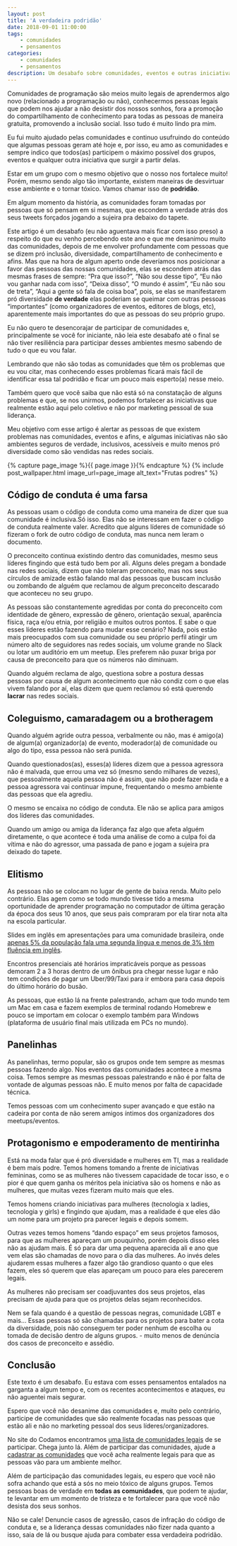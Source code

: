 ```yaml
---
layout: post
title: 'A verdadeira podridão'
date: 2018-09-01 11:00:00
tags:
    - comunidades
    - pensamentos
categories:
    - comunidades
    - pensamentos
description: Um desabafo sobre comunidades, eventos e outras iniciativas
---
```


Comunidades de programação são meios muito legais de aprendermos algo novo (relacionado a programação ou não), conhecermos pessoas legais que podem nos ajudar a não desistir dos nossos sonhos, fora a promoção do compartilhamento de conhecimento para todas as pessoas de maneira gratuita, promovendo a inclusão social. Isso tudo é muito lindo pra mim.

Eu fui muito ajudado pelas comunidades e continuo usufruindo do conteúdo que algumas pessoas geram até hoje e, por isso, eu amo as comunidades e sempre indico que todos(as) participem o máximo possível dos grupos, eventos e qualquer outra iniciativa que surgir a partir delas.

Estar em um grupo com o mesmo objetivo que o nosso nos fortalece muito! Porém, mesmo sendo algo tão importante, existem maneiras de desvirtuar esse ambiente e o tornar tóxico. Vamos chamar isso de **podridão**. <!--more-->

Em algum momento da história, as comunidades foram tomadas por pessoas que só pensam em si mesmas, que escondem a verdade atrás dos seus tweets forçados jogando a sujeira pra debaixo do tapete.

Este artigo é um desabafo (eu não aguentava mais ficar com isso preso) a respeito do que eu venho percebendo este ano e que me desanimou muito das comunidades, depois de me envolver profundamente com pessoas que se dizem pró inclusão, diversidade, compartilhamento de conhecimento e afins. Mas que na hora de algum aperto onde deveríamos nos posicionar a favor das pessoas das nossas comunidades, elas se escondem atrás das mesmas frases de sempre: “Pra que isso?”, “Não sou desse tipo”, “Eu não vou ganhar nada com isso”, “Deixa disso”, “O mundo é assim”, “Eu não sou de treta”, “Aqui a gente só fala de coisa boa”, pois, se elas se manifestarem pró diversidade **de verdade** elas poderiam se queimar com outras pessoas “importantes” (como organizadores de eventos, editores de blogs, etc), aparentemente mais importantes do que as pessoas do seu próprio grupo.

Eu não quero te desencorajar de participar de comunidades e, principalmente se você for iniciante, não leia este desabafo até o final se não tiver resiliência para participar desses ambientes mesmo sabendo de tudo o que eu vou falar.

Lembrando que não são todas as comunidades que têm os problemas que eu vou citar, mas conhecendo esses problemas ficará mais fácil de identificar essa tal podridão e ficar um pouco mais esperto(a) nesse meio.

Também quero que você saiba que não está só na constatação de alguns problemas e que, se nos unirmos, podemos fortalecer as iniciativas que realmente estão aqui pelo coletivo e não por marketing pessoal de sua liderança.

Meu objetivo com esse artigo é alertar as pessoas de que existem problemas nas comunidades, eventos e afins, e algumas iniciativas não são ambientes seguros de verdade, inclusivos, acessíveis e muito menos pró diversidade como são vendidas nas redes sociais.

{% capture page_image %}{{ page.image }}{% endcapture %}
{% include post_wallpaper.html image_url=page_image alt_text="Frutas podres" %}

## Código de conduta é uma farsa

As pessoas usam o código de conduta como uma maneira de dizer que sua comunidade é inclusiva.Só isso. Elas não se interessam em fazer o código de conduta realmente valer. Acredito que alguns líderes de comunidade só fizeram o fork de outro código de conduta, mas nunca nem leram o documento.

O preconceito continua existindo dentro das comunidades, mesmo seus líderes fingindo que está tudo bem por ali. Alguns deles pregam a bondade nas redes sociais, dizem que não toleram preconceito, mas nos seus círculos de amizade estão falando mal das pessoas que buscam inclusão ou zombando de alguém que reclamou de algum preconceito descarado que aconteceu no seu grupo.

As pessoas são constantemente agredidas por conta do preconceito com identidade de gênero, expressão de gênero, orientação sexual, aparência física, raça e/ou etnia, por religião e muitos outros pontos. E sabe o que esses líderes estão fazendo para mudar esse cenário? Nada, pois estão mais preocupados com sua comunidade ou seu próprio perfil atingir um número alto de seguidores nas redes sociais, um volume grande no Slack ou lotar um auditório em um meetup. Eles preferem não puxar briga por causa de preconceito para que os números não diminuam.

Quando alguém reclama de algo, questiona sobre a postura dessas pessoas por causa de algum acontecimento que não condiz com o que elas vivem falando por aí, elas dizem que quem reclamou só está querendo **lacrar** nas redes sociais.

## Coleguismo, camaradagem ou a brotheragem

Quando alguém agride outra pessoa, verbalmente ou não, mas é amigo(a) de algum(a) organizador(a) de evento, moderador(a) de comunidade ou algo do tipo, essa pessoa não será punida.

Quando questionados(as), esses(a) líderes dizem que a pessoa agressora não é malvada, que errou uma vez só (mesmo sendo milhares de vezes), que pessoalmente aquela pessoa não é assim, que não pode fazer nada e a pessoa agressora vai continuar impune, frequentando o mesmo ambiente das pessoas que ela agrediu.

O mesmo se encaixa no código de conduta. Ele não se aplica para amigos dos líderes das comunidades.

Quando um amigo ou amiga da liderança faz algo que afeta alguém diretamente, o que acontece é toda uma análise de como a culpa foi da vítima e não do agressor, uma passada de pano e jogam a sujeira pra deixado do tapete.

## Elitismo

As pessoas não se colocam no lugar de gente de baixa renda. Muito pelo contrário. Elas agem como se todo mundo tivesse tido a mesma oportunidade de aprender programação no computador de última geração da época dos seus 10 anos, que seus pais compraram por ela tirar nota alta na escola particular.

Slides em inglês em apresentações para uma comunidade brasileira, onde [apenas 5% da população fala uma segunda língua e menos de 3% têm fluência em inglês](https://exame.abril.com.br/carreira/por-que-ainda-nao-somos-fluentes-em-ingles/).

Encontros presenciais até horários impraticáveis porque as pessoas demoram 2 a 3 horas dentro de um ônibus pra chegar nesse lugar e não tem condições de pagar um Uber/99/Taxi para ir embora para casa depois do último horário do busão.

As pessoas, que estão lá na frente palestrando, acham que todo mundo tem um Mac em casa e fazem exemplos de terminal rodando Homebrew e pouco se importam em colocar o exemplo também para Windows (plataforma de usuário final mais utilizada em PCs no mundo).

## Panelinhas

As panelinhas, termo popular, são os grupos onde tem sempre as mesmas pessoas fazendo algo. Nos eventos das comunidades acontece a mesma coisa. Temos sempre as mesmas pessoas palestrando e não é por falta de vontade de algumas pessoas não. E muito menos por falta de capacidade técnica.

Temos pessoas com um conhecimento super avançado e que estão na cadeira por conta de não serem amigos íntimos dos organizadores dos meetups/eventos.

## Protagonismo e empoderamento de mentirinha

Está na moda falar que é pró diversidade e mulheres em TI, mas a realidade é bem mais podre. Temos homens tomando a frente de iniciativas femininas, como se as mulheres não tivessem capacidade de tocar isso, e o pior é que quem ganha os méritos pela iniciativa são os homens e não as mulheres, que muitas vezes fizeram muito mais que eles.

Temos homens criando iniciativas para mulheres (tecnologia x ladies, tecnologia y girls) e fingindo que ajudam, mas a realidade é que eles dão um nome para um projeto pra parecer legais e depois somem.

Outras vezes temos homens “dando espaço” em seus projetos famosos, para que as mulheres apareçam um pouquinho, porém depois disso eles não as ajudam mais. É só para dar uma pequena aparecida ali e ano que vem elas são chamadas de novo para o dia das mulheres. Ao invés deles ajudarem essas mulheres a fazer algo tão grandioso quanto o que eles fazem, eles só querem que elas apareçam um pouco para eles parecerem legais.

As mulheres não precisam ser coadjuvantes dos seus projetos, elas precisam de ajuda para que os projetos delas sejam reconhecidos.

Nem se fala quando é a questão de pessoas negras, comunidade LGBT e mais… Essas pessoas só são chamadas para os projetos para bater a cota da diversidade, pois não conseguem ter poder nenhum de escolha ou tomada de decisão dentro de alguns grupos. - muito menos de denúncia dos casos de preconceito e assédio.

## Conclusão

Este texto é um desabafo. Eu estava com esses pensamentos entalados na garganta a algum tempo e, com os recentes acontecimentos e ataques, eu não aguentei mais segurar.

Espero que você não desanime das comunidades e, muito pelo contrário, participe de comunidades que são realmente focadas nas pessoas que estão ali e não no marketing pessoal dos seus líderes/organizadores.

No site do Codamos encontramos [uma lista de comunidades legais](https://www.codamos.club/comunidades) de se participar. Chega junto lá. Além de participar das comunidades, ajude a [cadastrar as comunidades](https://www.codamos.club/meu-evento) que você acha realmente legais para que as pessoas vão para um ambiente melhor.

Além de participação das comunidades legais, eu espero que você não sofra achando que está a sós no meio tóxico de alguns grupos. Temos pessoas boas de verdade em **todas as comunidades**, que podem te ajudar, te levantar em um momento de tristeza e te fortalecer para que você não desista dos seus sonhos.

Não se cale! Denuncie casos de agressão, casos de infração do código de conduta e, se a liderança dessas comunidades não fizer nada quanto a isso, saia de lá ou busque ajuda para combater essa verdadeira podridão.
